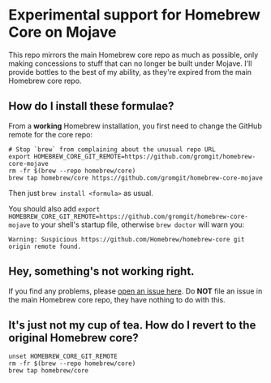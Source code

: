 # Experimental support for Homebrew Core on Mojave

This repo mirrors the main Homebrew core repo as much as possible, only making concessions to stuff that can no longer be built under Mojave. I'll provide bottles to the best of my ability, as they're expired from the main Homebrew core repo.

## How do I install these formulae?

From a **working** Homebrew installation, you first need to change the GitHub remote for the core repo:
```
# Stop `brew` from complaining about the unusual repo URL
export HOMEBREW_CORE_GIT_REMOTE=https://github.com/gromgit/homebrew-core-mojave
rm -fr $(brew --repo homebrew/core)
brew tap homebrew/core https://github.com/gromgit/homebrew-core-mojave
```
Then just `brew install <formula>` as usual.

You should also add `export HOMEBREW_CORE_GIT_REMOTE=https://github.com/gromgit/homebrew-core-mojave` to your shell's startup file, otherwise `brew doctor` will warn you:
```
Warning: Suspicious https://github.com/Homebrew/homebrew-core git origin remote found.
```

## Hey, something's not working right.

If you find any problems, please [open an issue here](https://github.com/gromgit/homebrew-core-mojave/issues/new/choose). Do **NOT** file an issue in the main Homebrew core repo, they have nothing to do with this.

## It's just not my cup of tea. How do I revert to the original Homebrew core?

```
unset HOMEBREW_CORE_GIT_REMOTE
rm -fr $(brew --repo homebrew/core)
brew tap homebrew/core
```
